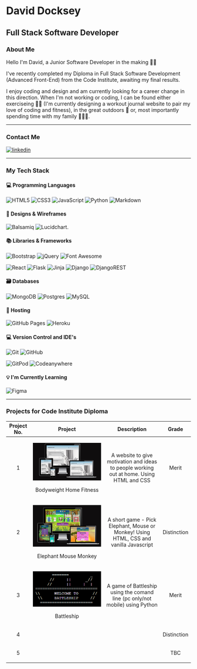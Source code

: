 # David Docksey
## Full Stack Software Developer

### About Me

Hello I'm David, a Junior Software Developer in the making 👋🏻

I've recently completed my Diploma in Full Stack Software Development (Advanced Front-End) from the Code Institute, awaiting my final results.

I enjoy coding and design and am currently looking for a career change in this direction.
When I'm not working or coding, I can be found either exerciseing 💪🏃 (I'm currently designing a workout journal website to pair my love of coding and fitness), in the great outdoors 🚵 or, most importantly spending time with my family 👨‍👩‍👦.


- - -


### Contact Me

[<img src='https://img.shields.io/badge/LinkedIn-0077B5?style=for-the-badge&logo=linkedin&logoColor=white' alt='linkedin'>](https://www.linkedin.com/in/david-docksey/)


- - -

### My Tech Stack

#### 💻 Programming Languages

![HTML5](https://img.shields.io/badge/HTML5-E34F26?style=for-the-badge&logo=html5&logoColor=white)
![CSS3](https://img.shields.io/badge/CSS3-1572B6?style=for-the-badge&logo=css3&logoColor=white)
![JavaScript](https://img.shields.io/badge/JavaScript-323330?style=for-the-badge&logo=javascript&logoColor=F7DF1E)
![Python](https://img.shields.io/badge/python-3670A0?style=for-the-badge&logo=python&logoColor=ffdd54)
![Markdown](https://img.shields.io/badge/markdown-%23000000.svg?style=for-the-badge&logo=markdown&logoColor=white)


#### 🎨 Designs & Wireframes

![Balsamiq](https://img.shields.io/badge/Balsamiq%20-%23A60000.svg?&style=for-the-badge&logo=Balsamiq&logoColor=FFFFFF)
![Lucidchart](https://img.shields.io/badge/Lucid-orange?style=for-the-badge&logo=lucid).


#### 📚 Libraries & Frameworks

![Bootstrap](https://img.shields.io/badge/Bootstrap-563D7C?style=for-the-badge&logo=bootstrap&logoColor=white)
![jQuery](https://img.shields.io/badge/jQuery-0769AD?style=for-the-badge&logo=jquery&logoColor=white)
![Font Awesome](https://img.shields.io/badge/Font%20Awesome%20-%23339AF0.svg?&style=for-the-badge&logo=Font%20Awesome&logoColor=FFFFFF)

![React](https://img.shields.io/badge/react-%2320232a.svg?style=for-the-badge&logo=react&logoColor=%2361DAFB)
![Flask](https://img.shields.io/badge/flask-%23000.svg?style=for-the-badge&logo=flask&logoColor=white)
![Jinja](https://img.shields.io/badge/Jinja%20-%23000000.svg?&style=for-the-badge&logo=Jinja&logoColor=B41717)
![Django](https://img.shields.io/badge/django-%23092E20.svg?style=for-the-badge&logo=django&logoColor=white)
![DjangoREST](https://img.shields.io/badge/DJANGO-REST-ff1709?style=for-the-badge&logo=django&logoColor=white&color=ff1709&labelColor=gray)


#### 🗃 Databases

![MongoDB](https://img.shields.io/badge/MongoDB-%234ea94b.svg?style=for-the-badge&logo=mongodb&logoColor=white) 
![Postgres](https://img.shields.io/badge/postgres-%23316192.svg?style=for-the-badge&logo=postgresql&logoColor=white)
![MySQL](https://img.shields.io/badge/mysql-%2300f.svg?style=for-the-badge&logo=mysql&logoColor=white)


#### 🏡 Hosting

![GitHub Pages](https://img.shields.io/static/v1?style=for-the-badge&message=GitHub+Pages&color=222222&logo=GitHub+Pages&logoColor=FFFFFF&label=)
![Heroku](https://img.shields.io/badge/heroku-%23430098.svg?style=for-the-badge&logo=heroku&logoColor=white)


#### 💻 Version Control and IDE's 

![Git](https://img.shields.io/badge/GIT-E44C30?style=for-the-badge&logo=git&logoColor=white)
![GitHub](https://img.shields.io/badge/GitHub-100000?style=for-the-badge&logo=github&logoColor=white)

![GitPod](https://img.shields.io/badge/Gitpod-000000?style=for-the-badge&logo=gitpod&logoColor=#FFAE33)
![Codeanywhere](https://img.shields.io/badge/codeanywhere-purple?style=for-the-badge)


#### 💡 I'm Currently Learning

![Figma](https://img.shields.io/badge/figma-%23F24E1E.svg?style=for-the-badge&logo=figma&logoColor=white)


---

### Projects for Code Institute Diploma

| Project No.   | Project | Description | Grade | 
| :-----------: | :-----------: | :-----------: | :-----------: |
| 1 | <p><a href="https://github.com/DavidDock/bodyweight-home-fitness"><img src="https://github.com/DavidDock/bodyweight-home-fitness/blob/main/assets/media/devices.jpg"></a></p><p>Bodyweight Home Fitness</p> | <p> A website to give motivation and ideas to people working out at home. Using HTML and CSS | Merit |
| 2 | <p><a href="https://github.com/DavidDock/ElephantMouseMonkey"><img src="https://github.com/DavidDock/ElephantMouseMonkey/blob/main/assets/media/responsive.png"></a></p><p>Elephant Mouse Monkey</p> | <p> A short game - Pick Elephant, Mouse or Monkey! Using HTML, CSS and vanilla Javascript | Distinction |
| 3 | <p><a href="https://github.com/DavidDock/Battleship"><img src="https://github.com/DavidDock/Battleship/blob/main/assets/media/title.png"></a></p><p>Battleship</p> | <p> A game of Battleship using the comand line (pc only/not mobile) using Python <p> | Merit |
| 4 | <p><a href=""><img src=""></a></p><p></p> | <p></p> | Distinction |
| 5 | <p><a href=""><img src=""></a></p><p></p> | <p></p> | TBC |
